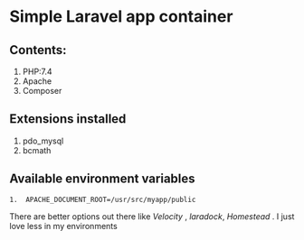 # Simple Laravel app container

## Contents:

1.  PHP:7.4
2.  Apache
3.  Composer

## Extensions installed
1.  pdo_mysql
2.  bcmath

## Available environment variables
```
1.  APACHE_DOCUMENT_ROOT=/usr/src/myapp/public
```

There are better options out there like *Velocity* , *laradock*, *Homestead* . I just love less in my environments


